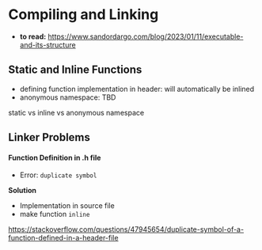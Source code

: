 # Compiling and Linking

- **to read:** https://www.sandordargo.com/blog/2023/01/11/executable-and-its-structure





## Static and Inline Functions


- defining function implementation in header: will automatically be inlined
- anonymous namespace: TBD



static vs inline vs anonymous namespace



## Linker Problems







#### Function Definition in .h file

- Error: `duplicate symbol`

**Solution**

- Implementation in source file
- make function `inline`



https://stackoverflow.com/questions/47945654/duplicate-symbol-of-a-function-defined-in-a-header-file